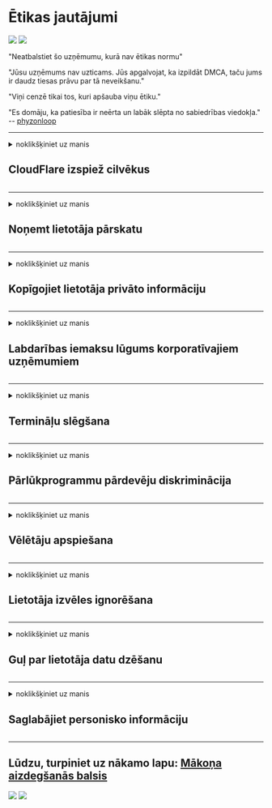 # Ētikas jautājumi

![](https://codeberg.org/crimeflare/cloudflare-tor/media/branch/master/image/itsreallythatbad.jpg)
![](https://codeberg.org/crimeflare/cloudflare-tor/media/branch/master/image/telegram/c81238387627b4bfd3dcd60f56d41626.jpg)

"Neatbalstiet šo uzņēmumu, kurā nav ētikas normu"

"Jūsu uzņēmums nav uzticams. Jūs apgalvojat, ka izpildāt DMCA, taču jums ir daudz tiesas prāvu par tā neveikšanu."

"Viņi cenzē tikai tos, kuri apšauba viņu ētiku."

"Es domāju, ka patiesība ir neērta un labāk slēpta no sabiedrības viedokļa."  -- [phyzonloop](https://twitter.com/phyzonloop)


---


<details>
<summary>noklikšķiniet uz manis

## CloudFlare izspiež cilvēkus
</summary>


Cloudflare sūta surogātpastu lietotājiem, kas nav Cloudflare lietotāji.

- Sūtīt e-pastus tikai tiem abonentiem, kuri ir izvēlējušies
- Kad lietotājs saka “stop”, pārtrauciet e-pasta ziņojumu sūtīšanu

Tas ir tik vienkārši. Bet Cloudflare vienalga.
Cloudflare sacīja, ka viņu pakalpojuma izmantošana var apturēt visus surogātpasta izplatītājus vai uzbrucējus.
Kā mēs varam apturēt Cloudflare, neaktivizējot Cloudflare?


| 🖼 | 🖼 |
| --- | --- |
| ![](https://codeberg.org/crimeflare/cloudflare-tor/media/branch/master/image/cfspam01.jpg) | ![](https://codeberg.org/crimeflare/cloudflare-tor/media/branch/master/image/cfspam03.jpg) |
| ![](https://codeberg.org/crimeflare/cloudflare-tor/media/branch/master/image/cfspam02.jpg) | ![](https://codeberg.org/crimeflare/cloudflare-tor/media/branch/master/image/cfspambrittany.jpg)<br>![](https://codeberg.org/crimeflare/cloudflare-tor/media/branch/master/image/cfspamtwtr.jpg) |

</details>

---

<details>
<summary>noklikšķiniet uz manis

## Noņemt lietotāja pārskatu
</summary>


Mākoņa uzliesmojuma cenzora negatīvās atsauksmes.
Ja vietnē Twitter izliksit pret Cloudflare vērstu tekstu, jums ir iespēja saņemt atbildi no Cloudflare darbinieka ar ziņojumu “Nē, tā nav”.
Ja jūs ievietojat negatīvu atsauksmi jebkurā pārskatīšanas vietnē, viņi mēģinās to cenzēt.


| 🖼 | 🖼 |
| --- | --- |
| ![](https://codeberg.org/crimeflare/cloudflare-tor/media/branch/master/image/cfcenrev_01.jpg)<br>![](https://codeberg.org/crimeflare/cloudflare-tor/media/branch/master/image/cfcenrev_02.jpg) | ![](https://codeberg.org/crimeflare/cloudflare-tor/media/branch/master/image/cfcenrev_03.jpg) |

</details>

---

<details>
<summary>noklikšķiniet uz manis

## Kopīgojiet lietotāja privāto informāciju
</summary>


Mākoņa uzliesmojumam ir milzīga uzmākšanās problēma.
Cloudflare dalās ar to personu personīgo informāciju, kuras sūdzas par mitinātām vietnēm.
Viņi dažreiz lūdz jūs norādīt savu īsto personu apliecinošu dokumentu.
Ja nevēlaties uzmācīties, uzbrukt, sašņorēt vai nonāvēt, labāk palieciet prom no Cloudflared vietnēm.


| 🖼 | 🖼 |
| --- | --- |
| ![](https://codeberg.org/crimeflare/cloudflare-tor/media/branch/master/image/cfdox_what.jpg) | ![](https://codeberg.org/crimeflare/cloudflare-tor/media/branch/master/image/cfdox_swat.jpg) |
| ![](https://codeberg.org/crimeflare/cloudflare-tor/media/branch/master/image/cfdox_kill.jpg) | ![](https://codeberg.org/crimeflare/cloudflare-tor/media/branch/master/image/cfdox_threat.jpg) |
| ![](https://codeberg.org/crimeflare/cloudflare-tor/media/branch/master/image/cfdox_dox.jpg) | ![](https://codeberg.org/crimeflare/cloudflare-tor/media/branch/master/image/cfdox_ex1.jpg)<br>![](https://codeberg.org/crimeflare/cloudflare-tor/media/branch/master/image/cfdox_ex2.jpg) |

</details>

---

<details>
<summary>noklikšķiniet uz manis

## Labdarības iemaksu lūgums korporatīvajiem uzņēmumiem
</summary>


CloudFlare lūdz veikt labdarības iemaksas.
Tas ir diezgan drausmīgi, ka amerikāņu korporācija lūgs labdarību līdzās bezpeļņas organizācijām, kurām ir labi iemesli.
Ja jums patīk bloķēt cilvēkus vai tērēt citu cilvēku laiku, iespējams, vēlēsities pasūtīt dažas picas Cloudflare darbiniekiem.


![](https://codeberg.org/crimeflare/cloudflare-tor/media/branch/master/image/cfdonate.jpg)

</details>

---

<details>
<summary>noklikšķiniet uz manis

## Termināļu slēgšana
</summary>


Ko jūs darīsit, ja jūsu vietne pēkšņi samazināsies?
Ir ziņojumi, ka Cloudflare klusi dzēš lietotāja konfigurāciju vai pārtrauc pakalpojumu bez brīdinājuma.
Mēs iesakām jums atrast labāku pakalpojumu sniedzēju.

![](https://codeberg.org/crimeflare/cloudflare-tor/media/branch/master/image/cftmnt.jpg)

</details>

---

<details>
<summary>noklikšķiniet uz manis

## Pārlūkprogrammu pārdevēju diskriminācija
</summary>


CloudFlare nodrošina preferenciālu attieksmi pret tiem, kas izmanto Firefox, vienlaikus nodrošinot naidīgu izturēšanos pret lietotājiem, kas nav saistīti ar pārlūku Tor.
Tore lietotāji, kuri likumīgi atsakās izpildīt bezmaksas Java programmu, arī saņem naidīgu izturēšanos.
Šī piekļuves nevienlīdzība ir tīkla neitralitātes un varas ļaunprātīga izmantošana.

![](https://codeberg.org/crimeflare/cloudflare-tor/media/branch/master/image/browdifftbcx.gif)

- Pa kreisi: Tor pārlūks, pa labi: Chrome. Tā pati IP adrese.

![](https://codeberg.org/crimeflare/cloudflare-tor/media/branch/master/image/browserdiff.jpg)

- Pa kreisi: Tor pārlūka Javascript ir atspējots, sīkdatne ir iespējota
- Pa labi: ieslēgts Chrome Javascript, atspējots sīkfails

![](https://codeberg.org/crimeflare/cloudflare-tor/media/branch/master/image/cfsiryoublocked.jpg)

- QuteBrowser (mazs pārlūks) bez Tor (Clearnet IP)

| ***Pārlūks*** | ***Piekļuves ārstēšana*** |
| --- | --- |
| Tor Browser (Javascript ir iespējots) | piekļuve atļauta |
| Firefox (Javascript ir iespējots) | piekļuve pasliktināta |
| Chromium (Javascript ir iespējots) | piekļuve pasliktināta |
| Chromium or Firefox (Javascript ir atspējots) | pieeja noliegta |
| Chromium or Firefox (Sīkdatne ir atspējota) | pieeja noliegta |
| QuteBrowser | pieeja noliegta |
| lynx | pieeja noliegta |
| w3m | pieeja noliegta |
| wget | pieeja noliegta |


Kāpēc neizmantot audio pogu, lai atrisinātu vieglu izaicinājumu?

Jā, ir audio poga, taču tā vienmēr nedarbojas, izmantojot Tor.
Jūs saņemsit šo ziņojumu, kad noklikšķināsit uz tā:

```
Pamēģini vēlreiz vēlāk
Iespējams, jūsu dators vai tīkls sūta automātiskus vaicājumus.
Lai aizsargātu mūsu lietotājus, mēs šobrīd nevaram apstrādāt jūsu pieprasījumu.
Lai iegūtu papildinformāciju, apmeklējiet mūsu palīdzības lapu
```

</details>

---

<details>
<summary>noklikšķiniet uz manis

## Vēlētāju apspiešana
</summary>


Vēlētāji ASV štatos reģistrējas, lai balsotu galu galā savas dzīvesvietas štata valsts sekretāra tīmekļa vietnē.
Republikāņu kontrolētie valsts sekretāru biroji iesaistās vēlētāju slāpēšanā, izmantojot Cloudflare starpniecību valsts sekretāra vietni.
Cloudflare naidīgā attieksme pret Tor lietotājiem, tās MITM kā centralizētā globālā uzraudzības punkta pozīcija un tās kaitīgā loma kopumā liek potenciālajiem vēlētājiem nevēlēties reģistrēties.
Jo īpaši liberāļi cenšas aptvert privātumu.
Vēlētāju reģistrācijas veidlapās tiek apkopota slepena informācija par vēlētāja politisko noslieci, personas fizisko adresi, sociālās apdrošināšanas numuru un dzimšanas datumu.
Lielākā daļa valstu publisko tikai šīs informācijas apakškopu, bet Cloudflare visu šo informāciju redz, kad kāds reģistrējas balsošanai.

Ņemiet vērā, ka reģistrēšana uz papīra neliek apiet Cloudflare, jo datu ievadīšanas valsts sekretārs, visticamāk, datu ievadīšanai izmantos Cloudflare vietni.

| 🖼 | 🖼 |
| --- | --- |
| ![](https://codeberg.org/crimeflare/cloudflare-tor/media/branch/master/image/cfvotm_01.jpg) | ![](https://codeberg.org/crimeflare/cloudflare-tor/media/branch/master/image/cfvotm_02.jpg) |

- Change.org ir slavena vietne balsojumu apkopošanai un rīcībai.
“cilvēki visur sāk kampaņas, mobilizē atbalstītājus un sadarbojas ar lēmumu pieņēmējiem, lai virzītu risinājumus.”
Diemžēl Cloudflare agresīvā filtra dēļ daudzi cilvēki vispār nevar apskatīt change.org.
Viņiem tiek liegts parakstīt petīciju, tādējādi izslēdzot viņus no demokrātiskā procesa.
Citas platformas, kas nav aizklāta, piemēram, OpenPetition, izmantošana palīdz novērst problēmu.

| 🖼 | 🖼 |
| --- | --- |
| ![](https://codeberg.org/crimeflare/cloudflare-tor/media/branch/master/image/changeorgasn.jpg) | ![](https://codeberg.org/crimeflare/cloudflare-tor/media/branch/master/image/changeorgtor.jpg) |

- Cloudflare "Athenian Project" piedāvā bezmaksas uzņēmuma līmeņa aizsardzību valsts un pašvaldību vēlēšanu vietnēm.
Viņi teica, ka "viņu vēlētāji var piekļūt informācijai par vēlēšanām un vēlētāju reģistrācijai", bet tas ir meli, jo daudzi cilvēki vienkārši nemaz nevar pārlūkot vietni.

</details>

---

<details>
<summary>noklikšķiniet uz manis

## Lietotāja izvēles ignorēšana
</summary>


Ja atsakāties no kaut kā, jūs domājat, ka par to nesaņemsit e-pastu.
Cloudflare ignorē lietotāja izvēli un bez klienta piekrišanas koplieto datus ar trešo personu korporācijām.
Ja jūs izmantojat viņu bezmaksas plānu, viņi dažreiz sūta jums e-pastu ar lūgumu iegādāties ikmēneša abonementu.

![](https://codeberg.org/crimeflare/cloudflare-tor/media/branch/master/image/cfviopl_tp.jpg)

</details>

---

<details>
<summary>noklikšķiniet uz manis

## Guļ par lietotāja datu dzēšanu
</summary>


Saskaņā ar šo bijušā mākoņainības klienta emuāru, Cloudflare melo par kontu dzēšanu.
Mūsdienās daudzi uzņēmumi glabā jūsu datus pēc konta slēgšanas vai noņemšanas.
Lielākā daļa labu uzņēmumu to piemin savā privātuma politikā.
Mākoņa uzliesmojums? Nē.

```
2019-08-05 CloudFlare man atsūtīja apstiprinājumu, ka viņi ir noņemuši manu kontu.
2019-10-02 Es saņēmu e-pastu no CloudFlare ", jo esmu klients"
```

Mākoņa uzliesmojums nezināja par vārdu "noņemt".
Ja tas patiešām tiek noņemts, kāpēc šim bijušajam klientam tika nosūtīts e-pasts?
Viņš arī minēja, ka Cloudflare privātuma politikā par to nav minēts.

```
Viņu jaunajā privātuma politikā nav pieminēts datu saglabāšana gadu.
```

![](https://codeberg.org/crimeflare/cloudflare-tor/media/branch/master/image/cfviopl_notdel.jpg)

Kā jūs varat uzticēties Cloudflare, ja viņu privātuma politika ir LIE?

</details>

---

<details>
<summary>noklikšķiniet uz manis

## Saglabājiet personisko informāciju
</summary>


Cloudflare konta dzēšana ir sarežģīta.

```
Iesniedziet atbalsta biļeti, izmantojot kategoriju "Konts",
un pieprasīt konta dzēšanu ziņojuma pamattekstā.
Pirms dzēšanas pieprasīšanas kontam nedrīkst būt pievienoti domēni vai kredītkartes.
```

Jūs saņemsit šo apstiprinājuma e-pastu.

![](https://codeberg.org/crimeflare/cloudflare-tor/media/branch/master/image/cf_deleteandkeep.jpg)

"Mēs esam sākuši apstrādāt jūsu dzēšanas pieprasījumu", bet "Mēs turpināsim glabāt jūsu personisko informāciju".

Vai jūs varat tam "uzticēties"?

</details>

---

## Lūdzu, turpiniet uz nākamo lapu:   [Mākoņa aizdegšanās balsis](../PEOPLE.md)

![](https://codeberg.org/crimeflare/cloudflare-tor/media/branch/master/image/freemoldybread.jpg)
![](https://codeberg.org/crimeflare/cloudflare-tor/media/branch/master/image/cfisnotanoption.jpg)
